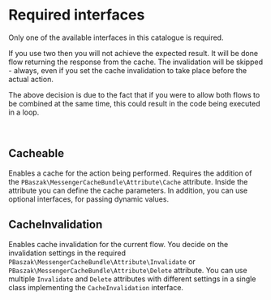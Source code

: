 # Required interfaces #

Only one of the available interfaces in this catalogue is required.

If you use two then you will not achieve the expected result. It will be done flow returning the response from the cache. The invalidation will be skipped - always, even if you set the cache invalidation to take place before the actual action.

The above decision is due to the fact that if you were to allow both flows to be combined at the same time, this could result in the code being executed in a loop.

<br/>

## Cacheable ##

Enables a cache for the action being performed. Requires the addition of the `PBaszak\MessengerCacheBundle\Attribute\Cache` attribute. Inside the attribute you can define the cache parameters. In addition, you can use optional interfaces, for passing dynamic values.

## CacheInvalidation ##

Enables cache invalidation for the current flow. You decide on the invalidation settings in the required `PBaszak\MessengerCacheBundle\Attribute\Invalidate` or `PBaszak\MessengerCacheBundle\Attribute\Delete` attribute. You can use multiple `Invalidate` and `Delete` attributes with different settings in a single class implementing the `CacheInvalidation` interface.
